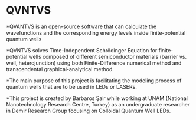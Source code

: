 # QVNTVS
*QVANTVS is an open-source software that can calculate the wavefunctions and the corresponding energy levels inside finite-potential quantum wells

*QVNTVS solves Time-Independent Schrödinger Equation for finite-potential wells composed of different semiconductor materials (barrier vs. well, heterojunction) using both Finite-Difference numerical method and transcendental graphical-analytical method.

*The main purpose of this project is facilitating the modeling process of quantum wells that are to be used in LEDs or LASERs.

*This project is created by Barbaros Şair while working at UNAM (National Nanotechnology Research Centre, Turkey) as an undergraduate researcher in Demir Research Group focusing on Colloidal Quantum Well LEDs.
